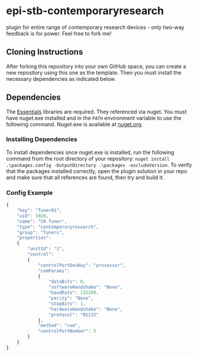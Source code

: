 # epi-stb-contemporaryresearch
plugin for entire range of contemporary research devices - only two-way feedback is for power.  Feel free to fork me!

## Cloning Instructions

After forking this repository into your own GitHub space, you can create a new repository using this one as the template.  Then you must install the necessary dependencies as indicated below.

## Dependencies

The [Essentials](https://github.com/PepperDash/Essentials) libraries are required. They referenced via nuget. You must have nuget.exe installed and in the `PATH` environment variable to use the following command. Nuget.exe is available at [nuget.org](https://dist.nuget.org/win-x86-commandline/latest/nuget.exe).

### Installing Dependencies

To install dependencies once nuget.exe is installed, run the following command from the root directory of your repository:
`nuget install .\packages.config -OutputDirectory .\packages -excludeVersion`.
To verify that the packages installed correctly, open the plugin solution in your repo and make sure that all references are found, then try and build it.

### Config Example

```javascript
{
    "key": "Tuner01",
    "uid": 1920,
    "name": "CR Tuner",
    "type": "contemporaryresearch",
    "group": "Tuners",
    "properties": 
    {
        "unitId": "1",
        "control": 
        {
            "controlPortDevKey": "processor",
            "comParams": 
            {
                "dataBits": 8,
                "softwareHandshake": "None",
                "baudRate": 115200,
                "parity": "None",
                "stopBits": 1,
                "hardwareHandshake": "None",
                "protocol": "RS232"
            },
            "method": "com",
            "controlPortNumber": 5
        }
    }
}
```
